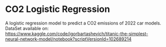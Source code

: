 # CO2 Logistic Regression
 A logistic regression model to predict a CO2 emissions of 2022 car models.
 DataSet available on: https://www.kaggle.com/code/igorbartashevich/titanic-the-simplest-neural-network-model/notebook?scriptVersionId=102689214
